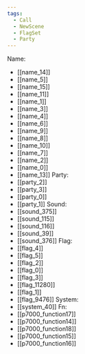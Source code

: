 ```yaml
---
tags:
  - Call
  - NewScene
  - FlagSet
  - Party
---
```

Name:
- [[name_14]]
- [[name_5]]
- [[name_15]]
- [[name_11]]
- [[name_1]]
- [[name_3]]
- [[name_4]]
- [[name_6]]
- [[name_9]]
- [[name_8]]
- [[name_10]]
- [[name_7]]
- [[name_2]]
- [[name_0]]
- [[name_13]]
Party:
- [[party_2]]
- [[party_3]]
- [[party_0]]
- [[party_1]]
Sound:
- [[sound_375]]
- [[sound_115]]
- [[sound_116]]
- [[sound_39]]
- [[sound_376]]
Flag:
- [[flag_4]]
- [[flag_5]]
- [[flag_2]]
- [[flag_0]]
- [[flag_3]]
- [[flag_11280]]
- [[flag_1]]
- [[flag_9476]]
System:
- [[system_40]]
Fn:
- [[p7000_function17]]
- [[p7000_function14]]
- [[p7000_function18]]
- [[p7000_function15]]
- [[p7000_function16]]
